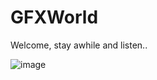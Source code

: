 # GFXWorld

Welcome, stay awhile and listen..

![image](https://user-images.githubusercontent.com/22571164/57995784-ec9bf080-7a91-11e9-8969-1b3d6226fd42.png)
